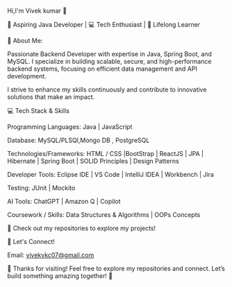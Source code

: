 Hi,I'm Vivek kumar 👋

🌟 Aspiring Java Developer | 💻 Tech Enthusiast | 🚀 Lifelong Learner

🔹 About Me:

Passionate Backend Developer with expertise in Java, Spring Boot, and MySQL. I specialize in building scalable, secure, and high-performance backend systems, focusing on efficient data management and API development.

I strive to enhance my skills continuously and contribute to innovative solutions that make an impact.

💻 Tech Stack & Skills

Programming Languages: Java | JavaScript

Database: MySQL/PLSQl,Mongo DB , PostgreSQL

Technologies/Frameworks: HTML / CSS |BootStrap | ReactJS | JPA | Hibernate | Spring Boot | SOLID Principles | Design Patterns

Developer Tools: Eclipse IDE | VS Code | IntelliJ IDEA | Workbench | Jira

Testing: JUnit | Mockito

AI Tools: ChatGPT | Amazon Q | Copilot

Coursework / Skills: Data Structures & Algorithms | OOPs Concepts

🔹 Check out my repositories to explore my projects!

🔗 Let's Connect!

Email: vivekvkc07@gmail.com

🌟 Thanks for visiting! Feel free to explore my repositories and connect. Let’s build something amazing together! 🚀
